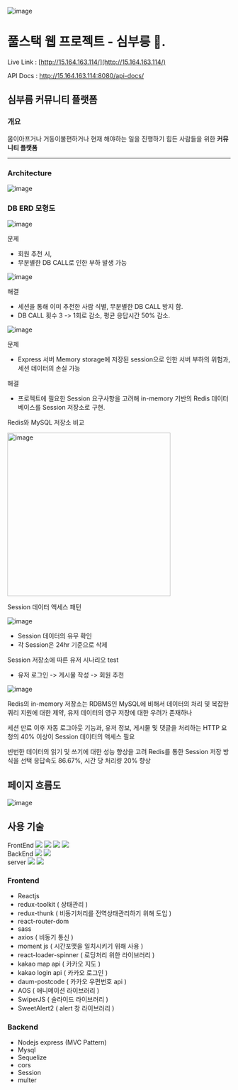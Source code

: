 ![image](https://github.com/kdt-project-dteam/errands-web/assets/96116158/1c838431-7d9c-46c6-bdc2-77c1041dc274)

# 풀스택 웹 프로젝트 - 심부릉 🚗.

Live Link : [http://15.164.163.114/](http://15.164.163.114/)

API Docs : http://15.164.163.114:8080/api-docs/



## 심부름 커뮤니티 플랫폼

### 개요

몸이아프거나 거동이불편하거나 현재 해야하는 일을 진행하기 힘든 사람들을 위한 **커뮤니티 플랫폼**

---

### Architecture

![image](https://github.com/baggy102/-/assets/127190426/b1acf257-eea3-4a28-adf5-4e02f8086bce)

### DB ERD 모형도
![image](https://github.com/kdt-project-dteam/errands-web/assets/96116158/a4549957-0d3c-4ae4-9784-4f008f27202c)

문제
- 회원 추천 시, 
- 무분별한 DB CALL로 인한 부하 발생 가능

![image](https://github.com/baggy102/-/assets/127190426/044f0f3c-0035-49f2-9668-f1aea3f8e13c)

해결
- 세션을 통해 이미 추천한 사람 식별, 무분별한 DB CALL 방지 함. 
- 	DB CALL 횟수 3 -> 1회로 감소, 평균 응답시간 50% 감소.

![image](https://github.com/baggy102/-/assets/127190426/684836e5-9723-49fb-a43d-6fb4b7798fff)

문제
- 	Express 서버 Memory storage에 저장된 session으로 인한 
서버 부하의 위험과, 세션 데이터의 손실 가능

해결
- 프로젝트에 필요한 Session 요구사항을 고려해 
in-memory 기반의 Redis 데이터베이스를 Session 저장소로 구현.

Redis와 MySQL 저장소 비교

<img width="368" alt="image" src="https://github.com/baggy102/-/assets/127190426/8e707a20-4702-40cc-bf23-f83780f7b59d">

Session 데이터 액세스 패턴 

![image](https://github.com/baggy102/-/assets/127190426/f78d694b-efa3-4993-8e8a-0959d5da40b9)
 
-	Session 데이터의 유무 확인
- 각 Session은 24hr 기준으로 삭제

Session 저장소에 따른 유저 시나리오 test
-	유저 로그인 -> 게시물 작성 -> 회원 추천

![image](https://github.com/baggy102/-/assets/127190426/ddd9fc44-23a6-4b92-932b-b280edf3b17d)

Redis의 in-memory 저장소는 RDBMS인 MySQL에 비해서
데이터의 처리 및 복잡한 쿼리 지원에 대한 제약, 유저 데이터의 영구 저장에 대한 우려가 존재하나

세션 만료 이후 자동 로그아웃 기능과,
유저 정보, 게시물 및 댓글을 처리하는 HTTP 요청의 
40% 이상이 Session 데이터의 액세스 필요

빈번한 데이터의 읽기 및 쓰기에 대한 성능 향상을 고려
Redis를 통한 Session 저장 방식을 선택
응답속도 86.67%, 시간 당 처리량 20% 향상

## 페이지 흐름도
![image](https://github.com/kdt-project-dteam/errands-web/assets/96116158/554e8ae8-7173-417d-85cf-c159052523e2)



## 사용 기술
<div align=left>
  FrontEnd
  <img src="https://img.shields.io/badge/html5-E34F26?style=for-the-badge&logo=html5&logoColor=white">
<img src="https://img.shields.io/badge/sass-CC6699?style=for-the-badge&logo=html5&logoColor=white">
<img src="https://img.shields.io/badge/react-61DAFB?style=for-the-badge&logo=html5&logoColor=white">
<img src="https://img.shields.io/badge/redux-764ABC?style=for-the-badge&logo=react&logoColor=white">
  <br/>
  BackEnd
  <img src="https://img.shields.io/badge/mysql-4479A1?style=for-the-badge&logo=mysql&logoColor=white"> 
<img src="https://img.shields.io/badge/node.js-339933?style=for-the-badge&logo=Node.js&logoColor=white">
  <br/>
  server
  <img src="https://img.shields.io/badge/amazonaws-232F3E?style=for-the-badge&logo=amazonaws&logoColor=white">
<img src="https://img.shields.io/badge/nginx-009639?style=for-the-badge&logo=amazonaws&logoColor=white">
  </div>
  
### Frontend

- Reactjs
- redux-toolkit ( 상태관리 )
- redux-thunk ( 비동기처리를 전역상태관리하기 위해 도입 )
- react-router-dom
- sass
- axios ( 비동기 통신 )
- moment js ( 시간포맷을 일치시키기 위해 사용 )
- react-loader-spinner ( 로딩처리 위한 라이브러리 )
- kakao map api ( 카카오 지도 )
- kakao login api ( 카카오 로그인 )
- daum-postcode ( 카카오 우편번호 api )
- AOS ( 애니메이션 라이브러리 )
- SwiperJS ( 슬라이드 라이브러리 )
- SweetAlert2 ( alert 창 라이브러리 )

### Backend

- Nodejs express (MVC Pattern)
- Mysql
- Sequelize
- cors
- Session
- multer






